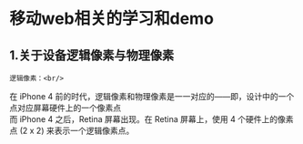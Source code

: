 
移动web相关的学习和demo
===
1.关于设备逻辑像素与物理像素
---
    逻辑像素：<br/>
在 iPhone 4 前的时代，逻辑像素和物理像素是一一对应的——即，设计中的一个点对应屏幕硬件上的一个像素点<br/>
而 iPhone 4 之后，Retina 屏幕出现。在 Retina 屏幕上，使用 4 个硬件上的像素点 (2 x 2) 来表示一个逻辑像素点。<br/>
